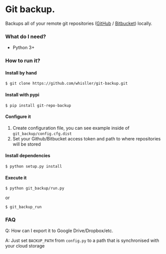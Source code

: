 # Git backup.

Backups all of your remote git repositories ([GitHub](https://github.com/) / [Bitbucket](https://bitbucket.org/)) locally.


### What do I need?
- Python 3+


### How to run it?

#### Install by hand
```
$ git clone https://github.com/whisller/git-backup.git
```

#### Install with pypi
```
$ pip install git-repo-backup
```

#### Configure it
1. Create configuration file, you can see example inside of `git_backup/config.cfg.dist`
2. Set your Github/Bitbucket access token and path to where repositories will be stored

#### Install dependencies
```
$ python setup.py install
```

#### Execute it
```
$ python git_backup/run.py
```
or
```
$ git_backup_run
```

### FAQ
Q: How can I export it to Google Drive/Dropbox/etc.

A: Just set `BACKUP_PATH` from `config.py` to a path that is synchronised with your cloud storage
